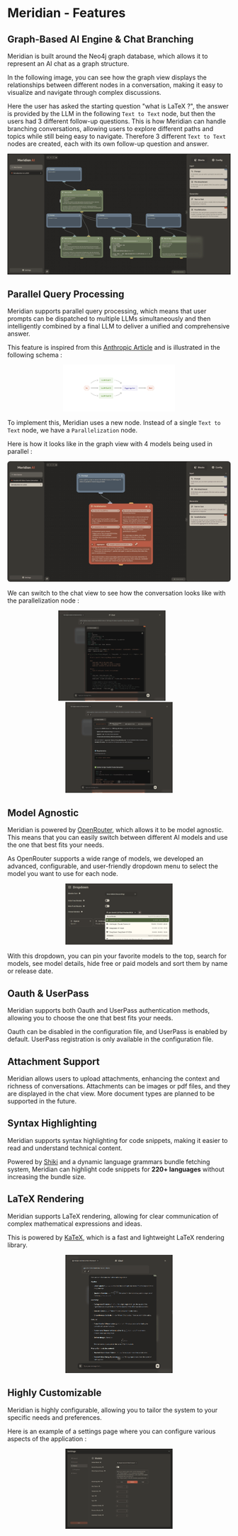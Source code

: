 # Meridian - Features 

## Graph-Based AI Engine & Chat Branching

Meridian is built around the Neo4j graph database, which allows it to represent an AI chat as a graph structure. 

In the following image, you can see how the graph view displays the relationships between different nodes in a conversation, making it easy to visualize and navigate through complex discussions.

Here the user has asked the starting question "what is LaTeX ?", the answer is provided by the LLM in the following `Text to Text`
node, but then the users had 3 different follow-up questions. This is how Meridian can handle branching conversations, allowing users to explore different paths and topics 
while still being easy to navigate. Therefore 3 different `Text to Text` nodes are created, each with its own follow-up question and answer.

<p align="center">
    <img src="imgs/features-graph-view.png" alt="features-graph-view"/>
</p>

## Parallel Query Processing

Meridian supports parallel query processing, which means that user prompts can be dispatched to multiple LLMs simultaneously 
and then intelligently combined by a final LLM to deliver a unified and comprehensive answer.

This feature is inspired from this [Anthropic Article](https://www.anthropic.com/engineering/building-effective-agents) and is illustrated in the following schema :

<p align="center">
    <img src="imgs/features-parallelization-workflow-schema.png" alt="header" width="50%" />
</p>

To implement this, Meridian uses a new node. Instead of a single `Text to Text` node, we have a `Parallelization` node.

Here is how it looks like in the graph view with 4 models being used in parallel :

<p align="center">
    <img src="imgs/features-parallelization-graph-view.png" alt="features-parallelization-graph-view" style="border-radius:6px;" />
</p>

We can switch to the chat view to see how the conversation looks like with the parallelization node :

<p align="center">
  <img alt="features-parallelization-chat-view" src="imgs/features-parallelization-chat-view.png" width="48%">
&nbsp; &nbsp; &nbsp; &nbsp;
  <img alt="features-parallelization-chat-view-expanded" src="imgs/features-parallelization-chat-view-expanded.png" width="48%">
</p>


## Model Agnostic

Meridian is powered by [OpenRouter](https://openrouter.ai/), which allows it to be model agnostic.
This means that you can easily switch between different AI models and use the one that best fits your needs.

As OpenRouter supports a wide range of models, we developed an advanced, configurable, and user-friendly dropdown
menu to select the model you want to use for each node.

<p align="center">
    <img src="imgs/features-model-selector.png" alt="features-model-selector" width="48%" />
</p>

With this dropdown, you can pin your favorite models to the top, search for models, see model details, hide free or paid models and sort them by name or release date.

## Oauth & UserPass

Meridian supports both Oauth and UserPass authentication methods, allowing you to choose the one that best fits your needs.

Oauth can be disabled in the configuration file, and UserPass is enabled by default.
UserPass registration is only available in the configuration file.

## Attachment Support

Meridian allows users to upload attachments, enhancing the context and richness of conversations.
Attachments can be images or pdf files, and they are displayed in the chat view.
More document types are planned to be supported in the future.

## Syntax Highlighting

Meridian supports syntax highlighting for code snippets, making it easier to read and understand technical content.

Powered by [Shiki](https://github.com/shikijs/shiki) and a dynamic language grammars bundle fetching system, Meridian
can highlight code snippets for **220+ languages** without increasing the bundle size.

## LaTeX Rendering

Meridian supports LaTeX rendering, allowing for clear communication of complex mathematical expressions and ideas.

This is powered by [KaTeX](https://github.com/KaTeX/KaTeX), which is a fast and lightweight LaTeX rendering library.

<p align="center">
    <img src="imgs/features-latex-rendering.png" alt="features-latex-rendering" width="48%" />
</p>

## Highly Customizable

Meridian is highly configurable, allowing you to tailor the system to your specific needs and preferences.

Here is an example of a settings page where you can configure various aspects of the application : 

<p align="center">
    <img src="imgs/features-configurable.png" alt="features-configurable" width="48%" />
</p>

